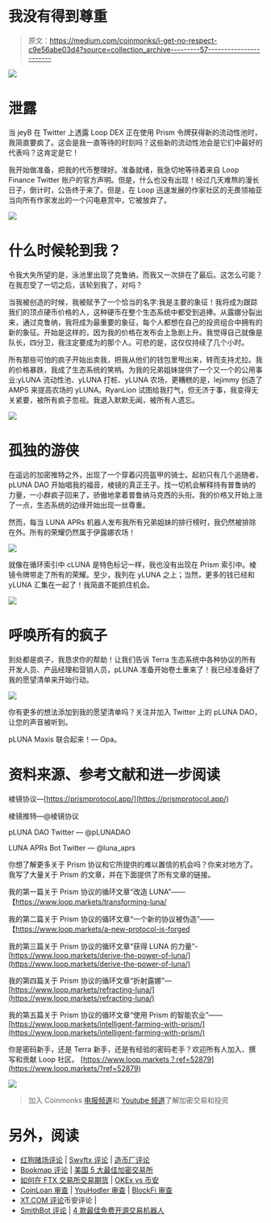 # 我没有得到尊重

> 原文：<https://medium.com/coinmonks/i-get-no-respect-c9e56abe03d4?source=collection_archive---------57----------------------->

![](img/dcb1766936b30cb8448245a135a3ddab.png)

# 泄露

当 jeyB 在 Twitter 上透露 Loop DEX 正在使用 Prism 令牌获得新的流动性池时，我简直要疯了。这会是我一直等待的时刻吗？这些新的流动性池会是它们中最好的代表吗？这肯定是它！

我开始做准备，把我的代币整理好。准备就绪，我急切地等待着来自 Loop Finance Twitter 账户的官方声明。但是，什么也没有出现！经过几天难熬的漫长日子，倒计时，公告终于来了。但是，在 Loop 迅速发展的作家社区的无畏领袖亚当向所有作家发出的一个闪电悬赏中，它被放弃了。

![](img/ce4df92bc041489dff6926d14c6305d5.png)

# 什么时候轮到我？

令我大失所望的是，泳池里出现了克鲁纳，而我又一次排在了最后。这怎么可能？在我忍受了一切之后，该轮到我了，对吗？

当我被创造的时候，我被赋予了一个恰当的名字:我是主要的象征！我将成为跟踪我们的顶点硬币价格的人，这种硬币在整个生态系统中都受到追捧。从露娜分裂出来，通过克鲁纳，我将成为最重要的象征，每个人都想在自己的投资组合中拥有的新的象征。开始是这样的，因为我的价格在发布会上急剧上升。我觉得自己就像是队长，四分卫，我注定要成为的那个人。可悲的是，这仅仅持续了几个小时。

所有那些可怕的疯子开始出卖我，把我从他们的钱包里甩出来，转而支持尤拉。我的价格暴跌，我成了生态系统的笑柄。为我的兄弟姐妹提供了一个又一个的公用事业:yLUNA 流动性池、yLUNA 打桩、yLUNA 农场，更糟糕的是，lejimmy 创造了 AMPS 来提高农场的 yLUNA。RyanLion 试图给我打气，但无济于事，我变得无关紧要，被所有疯子忽视。我退入默默无闻，被所有人遗忘。

![](img/2e3b4c741b6a953ef754b47d6b934cfa.png)

# 孤独的游侠

在遥远的加密推特之外，出现了一个穿着闪亮盔甲的骑士。起初只有几个追随者，pLUNA DAO 开始唱我的福音，棱镜的真正王子。找一切机会解释持有普鲁纳的力量，一小群疯子回来了，骄傲地拿着普鲁纳马克西的头衔。我的价格又开始上涨了一点，生态系统的边缘开始出现一丝尊重。

然而，每当 LUNA APRs 机器人发布我所有兄弟姐妹的排行榜时，我仍然被排除在外。所有的荣耀仍然属于伊露娜农场！

![](img/961f348a80dca3e4e41c204a91a176ee.png)

就像在循环索引中 cLUNA 是特色标记一样，我也没有出现在 Prism 索引中。棱镜令牌带走了所有的荣耀。至少，我列在 yLUNA 之上；当然，更多的钱已经和 yLUNA 汇集在一起了！我简直不能抓住机会。

![](img/3fe5409c23757da09972b3ea285fbee9.png)

# 呼唤所有的疯子

到处都是疯子，我恳求你的帮助！让我们告诉 Terra 生态系统中各种协议的所有开发人员、产品经理和营销人员，pLUNA 准备开始卷土重来了！我已经准备好了我的愿望清单来开始行动。

![](img/36458091cd52367c25e5e4536b39a7c1.png)

你有更多的想法添加到我的愿望清单吗？关注并加入 Twitter 上的 pLUNA DAO，让您的声音被听到。

pLUNA Maxis 联合起来！— Opa。

# 资料来源、参考文献和进一步阅读

棱镜协议—[https://prismprotocol.app/](https://prismprotocol.app/)

棱镜推特—@棱镜协议

pLUNA DAO Twitter — @pLUNADAO

LUNA APRs Bot Twitter — @luna_aprs

你想了解更多关于 Prism 协议和它所提供的难以置信的机会吗？你来对地方了。我写了大量关于 Prism 的文章，并在下面提供了所有文章的链接。

我的第一篇关于 Prism 协议的循环文章“改造 LUNA”——【https://www.loop.markets/transforming-luna/ 

我的第二篇关于 Prism 协议的循环文章“一个新的协议被伪造”——【https://www.loop.markets/a-new-protocol-is-forged 

我的第三篇关于 Prism 协议的循环文章“获得 LUNA 的力量”-[https://www.loop.markets/derive-the-power-of-luna/](https://www.loop.markets/derive-the-power-of-luna/)

我的第四篇关于 Prism 协议的循环文章“折射露娜”—[https://www.loop.markets/refracting-luna/](https://www.loop.markets/refracting-luna/)

我的第五篇关于 Prism 协议的循环文章“使用 Prism 的智能农业”——[https://www.loop.markets/intelligent-farming-with-prism/](https://www.loop.markets/intelligent-farming-with-prism/)

你是密码新手，还是 Terra 新手，还是有经验的密码老手？欢迎所有人加入、撰写和贡献 Loop 社区。 [https://www.loop.markets？ref=52879](https://www.loop.markets/?ref=52879)

![](img/3fade22b045aba0293fee28f1cb57243.png)

> 加入 Coinmonks [电报频道](https://t.me/coincodecap)和 [Youtube 频道](https://www.youtube.com/c/coinmonks/videos)了解加密交易和投资

# 另外，阅读

*   [红狗赌场评论](https://coincodecap.com/red-dog-casino-review) | [Swyftx 评论](https://coincodecap.com/swyftx-review) | [造币厂评论](https://coincodecap.com/coingate-review)
*   [Bookmap 评论](https://coincodecap.com/bookmap-review-2021-best-trading-software) | [美国 5 大最佳加密交易所](https://coincodecap.com/crypto-exchange-usa)
*   [如何在 FTX 交易所交易期货](https://coincodecap.com/ftx-futures-trading) | [OKEx vs 币安](https://coincodecap.com/okex-vs-binance)
*   [CoinLoan 审查](https://coincodecap.com/coinloan-review) | [YouHodler 审查](/coinmonks/youhodler-4-easy-ways-to-make-money-98969b9689f2) | [BlockFi 审查](https://coincodecap.com/blockfi-review)
*   [XT.COM 评论](https://coincodecap.com/profittradingapp-for-binance)币安评论 |
*   [SmithBot 评论](https://coincodecap.com/smithbot-review) | [4 款最佳免费开源交易机器人](https://coincodecap.com/free-open-source-trading-bots)